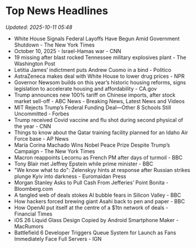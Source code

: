# Top News Headlines

_Updated: 2025-10-11 05:48_

- White House Signals Federal Layoffs Have Begun Amid Government Shutdown - The New York Times
- October 10, 2025 - Israel-Hamas war - CNN
- 19 missing after blast rocked Tennessee military explosives plant - The Washington Post
- Letitia James’ indictment puts Andrew Cuomo in a bind - Politico
- AstraZeneca makes deal with White House to lower drug prices - NPR
- Governor Newsom builds on this year’s historic housing reforms, signs legislation to accelerate housing and affordability - CA.gov
- Trump announces new 100% tariff on Chinese imports, after stock market sell-off - ABC News - Breaking News, Latest News and Videos
- MIT Rejects Trump’s Federal Funding Deal—Other 8 Schools Still Uncommitted - Forbes
- Trump received Covid vaccine and flu shot during second physical of the year - CNN
- Things to know about the Qatar training facility planned for an Idaho Air Force base - AP News
- María Corina Machado Wins Nobel Peace Prize Despite Trump’s Campaign - The New York Times
- Macron reappoints Lecornu as French PM after days of turmoil - BBC
- Tony Blair met Jeffrey Epstein while prime minister - BBC
- "We know what to do": Zelenskyy hints at response after Russian strikes plunge Kyiv into darkness - Euromaidan Press
- Morgan Stanley Asks to Pull Cash From Jefferies’ Point Bonita - Bloomberg.com
- A tangled web of deals stokes AI bubble fears in Silicon Valley - BBC
- How hackers forced brewing giant Asahi back to pen and paper - BBC
- How OpenAI put itself at the centre of a $1tn network of deals - Financial Times
- iOS 26 Liquid Glass Design Copied by Android Smartphone Maker - MacRumors
- Battlefield 6 Developer Triggers Queue System for Launch as Fans Immediately Face Full Servers - IGN